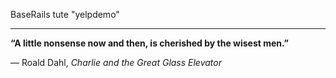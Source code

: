 BaseRails tute "yelpdemo"

---

**“A little nonsense now and then, is cherished by the wisest men.”**

― Roald Dahl, _Charlie and the Great Glass Elevator_
